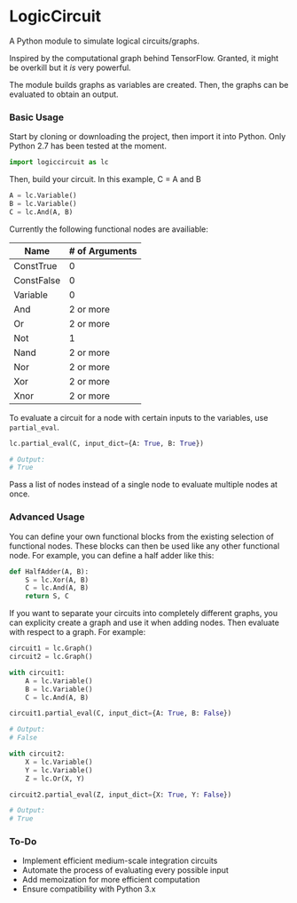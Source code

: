 # LogicCircuit
A Python module to simulate logical circuits/graphs.

Inspired by the computational graph behind TensorFlow. Granted, it might be overkill but it *is* very powerful.

The module builds graphs as variables are created. Then, the graphs can be evaluated to obtain an output.

### Basic Usage
Start by cloning or downloading the project, then import it into Python. Only Python 2.7 has been tested at the moment.

```python
import logiccircuit as lc
```

Then, build your circuit. In this example, C = A and B

```python
A = lc.Variable()
B = lc.Variable()
C = lc.And(A, B)
```

Currently the following functional nodes are availiable:

Name | # of Arguments
--- | ---
ConstTrue | 0
ConstFalse | 0
Variable | 0
And | 2 or more
Or | 2 or more
Not | 1
Nand | 2 or more
Nor | 2 or more
Xor | 2 or more
Xnor | 2 or more

To evaluate a circuit for a node with certain inputs to the variables, use `partial_eval`.

```python
lc.partial_eval(C, input_dict={A: True, B: True})

# Output:
# True
```

Pass a list of nodes instead of a single node to evaluate multiple nodes at once.

### Advanced Usage
You can define your own functional blocks from the existing selection of functional nodes. These blocks can then be used like any other functional node. For example, you can define a half adder like this:

```python
def HalfAdder(A, B):
	S = lc.Xor(A, B)
	C = lc.And(A, B)
	return S, C
```

If you want to separate your circuits into completely different graphs, you can explicity create a graph and use it when adding nodes. Then evaluate with respect to a graph. For example:

```python
circuit1 = lc.Graph()
circuit2 = lc.Graph()

with circuit1:
	A = lc.Variable()
	B = lc.Variable()
	C = lc.And(A, B)

circuit1.partial_eval(C, input_dict={A: True, B: False})

# Output:
# False

with circuit2:
	X = lc.Variable()
	Y = lc.Variable()
	Z = lc.Or(X, Y)

circuit2.partial_eval(Z, input_dict={X: True, Y: False})

# Output:
# True
```

### To-Do
* Implement efficient medium-scale integration circuits
* Automate the process of evaluating every possible input
* Add memoization for more efficient computation
* Ensure compatibility with Python 3.x